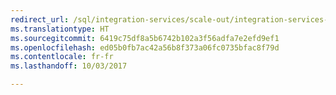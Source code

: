 ```yaml
--- 
redirect_url: /sql/integration-services/scale-out/integration-services-ssis-scale-out
ms.translationtype: HT
ms.sourcegitcommit: 6419c75df8a5b6742b102a3f56adfa7e2efd9ef1
ms.openlocfilehash: ed05b0fb7ac42a56b8f373a06fc0735bfac8f79d
ms.contentlocale: fr-fr
ms.lasthandoff: 10/03/2017

--- 
```


